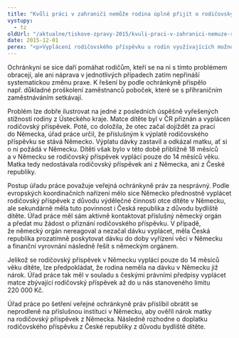 ```yaml
---
title: "Kvůli práci v zahraničí nemůže rodina úplně přijít o rodičovský příspěvek"
vystupy:
  - tz
oldUrl: "/aktualne/tiskove-zpravy-2015/kvuli-praci-v-zahranici-nemuze-rodina-uplne-prijit-o-rodicovsky-prispevek"
date: 2015-12-01
perex: "<p>Vyplácení rodičovského příspěvku u rodin využívajících možnosti příhraničního zaměstnání stále provázejí problémy. Veřejná ochránkyně práv se opakovaně setkává s případy, kdy rodina v České republice nedostává žádný příspěvek v důsledku „sporů“ o to, kdo ho má vyplácet.</p>"
---
```


<!-- imported from the old website -->

<p>Ochránkyni se sice daří pomáhat rodičům, kteří se na ni s tímto problémem obracejí, ale ani náprava v jednotlivých případech zatím nepřináší systematickou změnu praxe. K řešení by podle ochránkyně přispělo např. důkladné proškolení zaměstnanců poboček, které se s příhraničním zaměstnáváním setkávají.</p> <p>Problém lze dobře ilustrovat na jedné z posledních úspěšně vyřešených stížností rodiny z Ústeckého kraje. Matce dítěte byl v ČR přiznán a vyplácen rodičovský příspěvek. Poté, co doložila, že otec začal dojíždět za prací do Německa, úřad práce určil, že příslušným k výplatě rodičovského příspěvku se stává Německo. Výplatu dávky zastavil a odkázal matku, ať si o ni požádá v Německu. Dítěti však bylo v této době přibližně 18 měsíců a v Německu se rodičovský příspěvek vyplácí pouze do 14 měsíců věku. Matka tedy nedostávala rodičovský příspěvek ani z Německa, ani z České republiky.</p> <p>Postup úřadu práce považuje veřejná ochránkyně práv za nesprávný. Podle evropských koordinačních nařízení mělo sice Německo přednostně vyplácet rodičovský příspěvek z důvodu výdělečné činnosti otce dítěte v Německu, ale sekundárně měla tuto povinnost i Česká republika z důvodu bydliště dítěte. Úřad práce měl sám aktivně kontaktovat příslušný německý orgán a předat mu žádost o přiznání rodičovského příspěvku. V případě, že německý orgán nereagoval a nezačal dávku vyplácet, měla Česká republika prozatímně poskytovat dávku do doby vyřízení věci v Německu a finanční vyrovnání následně řešit s německým orgánem. </p> <p>Jelikož se rodičovský příspěvek v Německu vyplácí pouze do 14 měsíců věku dítěte, lze předpokládat, že rodina neměla na dávku v Německu již nárok. Úřad práce tak měl v souladu s českými právními předpisy vyplácet matce zbývající rodičovský příspěvek až do u nás stanoveného limitu 220 000 Kč.</p> <p>Úřad práce po šetření veřejné ochránkyně práv přislíbil obrátit se neprodleně na příslušnou instituci v Německu, aby ověřil nárok matky na rodičovský příspěvek z Německa. Následně rozhodne o doplatku rodičovského příspěvku z České republiky z důvodu bydliště dítěte.</p>
